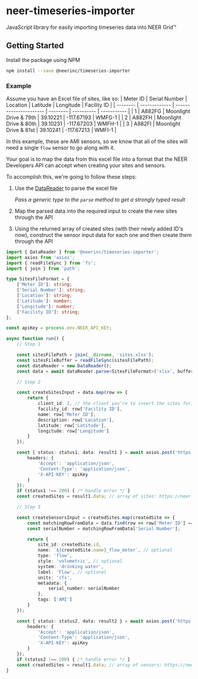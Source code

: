 # neer-timeseries-importer

JavaScript library for easily importing timeseries data into NEER Grid™

## Getting Started

Install the package using NPM
```sh
npm install --save @neerinc/timeseries-importer
```

### Example

Assume you have an Excel file of sites, like so:
| Meter ID | Serial Number | Location               | Latitude | Longitude  | Facility ID |
| -------- | ------------- | ---------------------- | -------- | ---------- | ----------- |
| 1        | A882FG        | Moonlight Drive & 79th | 39.10221 | -117.67193 | WMFG-1      |
| 2        | A882FH        | Moonlight Drive & 80th | 39.10231 | -117.67203 | WMFH-1      |
| 3        | A882FI        | Moonlight Drive & 81st | 39.10241 | -117.67213 | WMFI-1      |

In this example, these are AMI sensors, so we know that all of the sites will need a single `flow` sensor to go along with it.

Your goal is to map the data from this excel file into a format that the NEER Developers API can accept when creating your sites and sensors.

To accomplish this, we're going to follow these steps:

1. Use the [DataReader](./src/utilities/DataReader) to parse the excel file
   
   _Pass a generic type to the `parse` method to get a strongly typed result_

2. Map the parsed data into the required input to create the new sites through the API
3. Using the returned array of created sites (with their newly added ID's now), construct the sensor input data for each one and then create them through the API
```ts
import { DataReader } from '@neerinc/timeseries-importer';
import axios from 'axios';
import { readFileSync } from 'fs';
import { join } from 'path';

type SitesFileFormat = {
    ['Meter ID']: string;
    ['Serial Number']: string;
    ['Location']: string;
    ['Latitude']: number;
    ['Longitude']: number;
    ['Facility ID']: string;
};

const apiKey = process.env.NEER_API_KEY;

async function run() {
    // Step 1

    const sitesFilePath = join(__dirname, 'sites.xlsx');
    const sitesFileBuffer = readFileSync(sitesFilePath);
    const dataReader = new DataReader();
    const data = await dataReader.parse<SitesFileFormat>('xlsx', buffer);

    // Step 2

    const createSitesInput = data.map(row => {
        return {
            client_id: 2, // the client you're to insert the sites for, see https://neer.stoplight.io/docs/neer-developers/b3A6MzUyNzU1MjM-get-clients
            facility_id: row['Facility ID'],
            name: row['Meter ID'],
            description: row['Location'],
            latitude: row['Latitude'],
            longitude: row['Longitude']
        }
    });

    const { status: status1, data: result1 } = await axios.post('https://api.neer.dev/sites', createSitesInput, {
        headers: {
            'Accept': 'application/json',
            'Content-Type': 'application/json',
            'X-API-KEY': apiKey
        }
    });
    if (status1 !== 200) { /* handle error */ }
    const createdSites = result1.data; // array of sites: https://neer.stoplight.io/docs/neer-developers/c2NoOjM1Mjg0MzE5-site

    // Step 3

    const createSensorsInput = createdSites.map(createdSite => {
        const matchingRowFromData = data.find(row => row['Meter ID'] === createdSite.name);
        const serialNumber = matchingRowFromData['Serial Number'];

        return {
            site_id: createdSite.id,
            name: `${createdSite.name}_flow_meter`, // optional
            type: 'flow',
            style: 'volumetric', // optional
            system: 'drinking water',
            label: 'Flow', // optional
            units: 'cfs',
            metadata: {
                serial_number: serialNumber
            },
            tags: ['AMI']
        }
    });

    const { status: status2, data: result2 } = await axios.post('https://api.neer.dev/sensors', createSensorsInput, {
        headers: {
            'Accept': 'application/json',
            'Content-Type': 'application/json',
            'X-API-KEY': apiKey
        }
    });
    if (status2 !== 200) { /* handle error */ }
    const createdSites = result1.data; // array of sensors: https://neer.stoplight.io/docs/neer-developers/c2NoOjM1Mjk5Njg1-sensor
}



